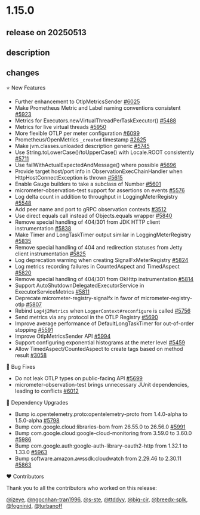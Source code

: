 # 1.15.0

## release on 20250513
## description
## changes
⭐ New Features

* Further enhancement to OtlpMetricsSender <a href="https://github.com/micrometer-metrics/micrometer/pull/6025" data-hovercard-type="pull_request" data-hovercard-url="/micrometer-metrics/micrometer/pull/6025/hovercard">#6025</a>
* Make Prometheus Metric and Label naming conventions consistent <a href="https://github.com/micrometer-metrics/micrometer/issues/5923" data-hovercard-type="issue" data-hovercard-url="/micrometer-metrics/micrometer/issues/5923/hovercard">#5923</a>
* Metrics for Executors.newVirtualThreadPerTaskExecutor() <a href="https://github.com/micrometer-metrics/micrometer/issues/5488" data-hovercard-type="issue" data-hovercard-url="/micrometer-metrics/micrometer/issues/5488/hovercard">#5488</a>
* Metrics for live virtual threads <a href="https://github.com/micrometer-metrics/micrometer/issues/5950" data-hovercard-type="issue" data-hovercard-url="/micrometer-metrics/micrometer/issues/5950/hovercard">#5950</a>
* More flexible OTLP per meter configuration <a href="https://github.com/micrometer-metrics/micrometer/issues/6099" data-hovercard-type="issue" data-hovercard-url="/micrometer-metrics/micrometer/issues/6099/hovercard">#6099</a>
* Prometheus/OpenMetrics <code>_created</code> timestamp <a href="https://github.com/micrometer-metrics/micrometer/issues/2625" data-hovercard-type="issue" data-hovercard-url="/micrometer-metrics/micrometer/issues/2625/hovercard">#2625</a>
* Make jvm.classes.unloaded description generic <a href="https://github.com/micrometer-metrics/micrometer/pull/5745" data-hovercard-type="pull_request" data-hovercard-url="/micrometer-metrics/micrometer/pull/5745/hovercard">#5745</a>
* Use String.toLowerCase()/toUpperCase() with Locale.ROOT consistently <a href="https://github.com/micrometer-metrics/micrometer/pull/5711" data-hovercard-type="pull_request" data-hovercard-url="/micrometer-metrics/micrometer/pull/5711/hovercard">#5711</a>
* Use failWithActualExpectedAndMessage() where possible <a href="https://github.com/micrometer-metrics/micrometer/pull/5696" data-hovercard-type="pull_request" data-hovercard-url="/micrometer-metrics/micrometer/pull/5696/hovercard">#5696</a>
* Provide target host/port info in ObservationExecChainHandler when HttpHostConnectException is thrown <a href="https://github.com/micrometer-metrics/micrometer/issues/5615" data-hovercard-type="issue" data-hovercard-url="/micrometer-metrics/micrometer/issues/5615/hovercard">#5615</a>
* Enable Gauge builders to take a subclass of Number <a href="https://github.com/micrometer-metrics/micrometer/pull/5601" data-hovercard-type="pull_request" data-hovercard-url="/micrometer-metrics/micrometer/pull/5601/hovercard">#5601</a>
* micrometer-observation-test support for assertions on events <a href="https://github.com/micrometer-metrics/micrometer/issues/5576" data-hovercard-type="issue" data-hovercard-url="/micrometer-metrics/micrometer/issues/5576/hovercard">#5576</a>
* Log delta count in addition to throughput in LoggingMeterRegistry <a href="https://github.com/micrometer-metrics/micrometer/issues/5548" data-hovercard-type="issue" data-hovercard-url="/micrometer-metrics/micrometer/issues/5548/hovercard">#5548</a>
* Add peer name and port to gRPC observation contexts <a href="https://github.com/micrometer-metrics/micrometer/pull/3512" data-hovercard-type="pull_request" data-hovercard-url="/micrometer-metrics/micrometer/pull/3512/hovercard">#3512</a>
* Use direct equals call instead of Objects.equals wrapper <a href="https://github.com/micrometer-metrics/micrometer/pull/5840" data-hovercard-type="pull_request" data-hovercard-url="/micrometer-metrics/micrometer/pull/5840/hovercard">#5840</a>
* Remove special handling of 404/301 from JDK HTTP client instrumentation <a href="https://github.com/micrometer-metrics/micrometer/pull/5838" data-hovercard-type="pull_request" data-hovercard-url="/micrometer-metrics/micrometer/pull/5838/hovercard">#5838</a>
* Make Timer and LongTaskTimer output similar in LoggingMeterRegistry <a href="https://github.com/micrometer-metrics/micrometer/pull/5835" data-hovercard-type="pull_request" data-hovercard-url="/micrometer-metrics/micrometer/pull/5835/hovercard">#5835</a>
* Remove special handling of 404 and redirection statuses from Jetty client instrumentation <a href="https://github.com/micrometer-metrics/micrometer/pull/5825" data-hovercard-type="pull_request" data-hovercard-url="/micrometer-metrics/micrometer/pull/5825/hovercard">#5825</a>
* Log deprecation warning when creating SignalFxMeterRegistry <a href="https://github.com/micrometer-metrics/micrometer/pull/5824" data-hovercard-type="pull_request" data-hovercard-url="/micrometer-metrics/micrometer/pull/5824/hovercard">#5824</a>
* Log metrics recording failures in CountedAspect and TimedAspect <a href="https://github.com/micrometer-metrics/micrometer/issues/5820" data-hovercard-type="issue" data-hovercard-url="/micrometer-metrics/micrometer/issues/5820/hovercard">#5820</a>
* Remove special handling of 404/301 from OkHttp instrumentation <a href="https://github.com/micrometer-metrics/micrometer/pull/5814" data-hovercard-type="pull_request" data-hovercard-url="/micrometer-metrics/micrometer/pull/5814/hovercard">#5814</a>
* Support AutoShutdownDelegatedExecutorService in ExecutorServiceMetrics <a href="https://github.com/micrometer-metrics/micrometer/pull/5811" data-hovercard-type="pull_request" data-hovercard-url="/micrometer-metrics/micrometer/pull/5811/hovercard">#5811</a>
* Deprecate micrometer-registry-signalfx in favor of micrometer-registry-otlp <a href="https://github.com/micrometer-metrics/micrometer/issues/5807" data-hovercard-type="issue" data-hovercard-url="/micrometer-metrics/micrometer/issues/5807/hovercard">#5807</a>
* Rebind <code>Log4j2Metrics</code> when <code>LoggerContext#reconfigure</code> is called <a href="https://github.com/micrometer-metrics/micrometer/issues/5756" data-hovercard-type="issue" data-hovercard-url="/micrometer-metrics/micrometer/issues/5756/hovercard">#5756</a>
* Send metrics via any protocol in the OTLP Registry <a href="https://github.com/micrometer-metrics/micrometer/issues/5690" data-hovercard-type="issue" data-hovercard-url="/micrometer-metrics/micrometer/issues/5690/hovercard">#5690</a>
* Improve average performance of DefaultLongTaskTimer for out-of-order stopping <a href="https://github.com/micrometer-metrics/micrometer/pull/5591" data-hovercard-type="pull_request" data-hovercard-url="/micrometer-metrics/micrometer/pull/5591/hovercard">#5591</a>
* Improve OtlpMetricsSender API <a href="https://github.com/micrometer-metrics/micrometer/pull/5994" data-hovercard-type="pull_request" data-hovercard-url="/micrometer-metrics/micrometer/pull/5994/hovercard">#5994</a>
* Support configuring exponential histograms at the meter level <a href="https://github.com/micrometer-metrics/micrometer/issues/5459" data-hovercard-type="issue" data-hovercard-url="/micrometer-metrics/micrometer/issues/5459/hovercard">#5459</a>
* Allow TimedAspect/CountedAspect to create tags based on method result <a href="https://github.com/micrometer-metrics/micrometer/issues/3058" data-hovercard-type="issue" data-hovercard-url="/micrometer-metrics/micrometer/issues/3058/hovercard">#3058</a>

🐞 Bug Fixes

* Do not leak OTLP types on public-facing API <a href="https://github.com/micrometer-metrics/micrometer/pull/5699" data-hovercard-type="pull_request" data-hovercard-url="/micrometer-metrics/micrometer/pull/5699/hovercard">#5699</a>
* micrometer-observation-test brings unnecessary JUnit dependencies, leading to conflicts <a href="https://github.com/micrometer-metrics/micrometer/issues/6012" data-hovercard-type="issue" data-hovercard-url="/micrometer-metrics/micrometer/issues/6012/hovercard">#6012</a>

🔨 Dependency Upgrades

* Bump io.opentelemetry.proto:opentelemetry-proto from 1.4.0-alpha to 1.5.0-alpha <a href="https://github.com/micrometer-metrics/micrometer/pull/5798" data-hovercard-type="pull_request" data-hovercard-url="/micrometer-metrics/micrometer/pull/5798/hovercard">#5798</a>
* Bump com.google.cloud:libraries-bom from 26.55.0 to 26.56.0 <a href="https://github.com/micrometer-metrics/micrometer/pull/5991" data-hovercard-type="pull_request" data-hovercard-url="/micrometer-metrics/micrometer/pull/5991/hovercard">#5991</a>
* Bump com.google.cloud:google-cloud-monitoring from 3.59.0 to 3.60.0 <a href="https://github.com/micrometer-metrics/micrometer/pull/5986" data-hovercard-type="pull_request" data-hovercard-url="/micrometer-metrics/micrometer/pull/5986/hovercard">#5986</a>
* Bump com.google.auth:google-auth-library-oauth2-http from 1.32.1 to 1.33.0 <a href="https://github.com/micrometer-metrics/micrometer/pull/5963" data-hovercard-type="pull_request" data-hovercard-url="/micrometer-metrics/micrometer/pull/5963/hovercard">#5963</a>
* Bump software.amazon.awssdk:cloudwatch from 2.29.46 to 2.30.11 <a href="https://github.com/micrometer-metrics/micrometer/pull/5863" data-hovercard-type="pull_request" data-hovercard-url="/micrometer-metrics/micrometer/pull/5863/hovercard">#5863</a>

❤️ Contributors

Thank you to all the contributors who worked on this release:

<a class="user-mention notranslate" data-hovercard-type="user" data-hovercard-url="/users/izeye/hovercard" data-octo-click="hovercard-link-click" data-octo-dimensions="link_type:self" href="https://github.com/izeye">@izeye</a>, <a class="user-mention notranslate" data-hovercard-type="user" data-hovercard-url="/users/ngocnhan-tran1996/hovercard" data-octo-click="hovercard-link-click" data-octo-dimensions="link_type:self" href="https://github.com/ngocnhan-tran1996">@ngocnhan-tran1996</a>, <a class="user-mention notranslate" data-hovercard-type="user" data-hovercard-url="/users/s-ste/hovercard" data-octo-click="hovercard-link-click" data-octo-dimensions="link_type:self" href="https://github.com/s-ste">@s-ste</a>, <a class="user-mention notranslate" data-hovercard-type="user" data-hovercard-url="/users/ttddyy/hovercard" data-octo-click="hovercard-link-click" data-octo-dimensions="link_type:self" href="https://github.com/ttddyy">@ttddyy</a>, <a class="user-mention notranslate" data-hovercard-type="user" data-hovercard-url="/users/big-cir/hovercard" data-octo-click="hovercard-link-click" data-octo-dimensions="link_type:self" href="https://github.com/big-cir">@big-cir</a>, <a class="user-mention notranslate" data-hovercard-type="user" data-hovercard-url="/users/breedx-splk/hovercard" data-octo-click="hovercard-link-click" data-octo-dimensions="link_type:self" href="https://github.com/breedx-splk">@breedx-splk</a>, <a class="user-mention notranslate" data-hovercard-type="user" data-hovercard-url="/users/fogninid/hovercard" data-octo-click="hovercard-link-click" data-octo-dimensions="link_type:self" href="https://github.com/fogninid">@fogninid</a>, <a class="user-mention notranslate" data-hovercard-type="user" data-hovercard-url="/users/turbanoff/hovercard" data-octo-click="hovercard-link-click" data-octo-dimensions="link_type:self" href="https://github.com/turbanoff">@turbanoff</a>

